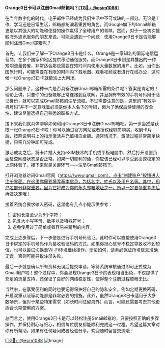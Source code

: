 **Orange3日卡可以注册Gmail邮箱吗？[[TG💪+ @esim1088](https://t.me/s/esim1088)]**

在当今数字化的时代，电子邮件已经成为我们生活中不可或缺的一部分。无论是工作、学习还是日常生活，邮箱都扮演着重要的角色。而Google旗下的Gmail邮箱更是以其强大的功能和便捷的操作赢得了全球用户的青睐。然而，对于一些初次接触海外通讯服务的朋友来说，可能会遇到一个问题：使用Orange3日卡是否能够顺利注册Gmail邮箱呢？

首先，让我们来了解一下Orange3日卡是什么。Orange是一家知名的国际电信运营商，在多个国家和地区提供移动通信服务。而Orange3日卡则是其推出的一种短期流量套餐，非常适合那些需要在短时间内使用大量数据的用户。比如，当你出国旅行时，可能需要在有限的时间内下载地图、观看视频或者进行在线办公，这时候一张Orange3日卡就能派上大用场。

那么问题来了，这种卡片是否具备注册Gmail邮箱所需的条件呢？答案是肯定的！理论上讲，只要你的设备能够正常连接到互联网，并且拥有有效的手机号码用于验证身份，就可以完成Gmail邮箱的注册流程。不过需要注意的是，这里的“有效手机号码”并不一定意味着必须是你本人名下的号码，但为了确保后续使用的安全性，建议尽量选择自己熟悉的联系方式。

接下来我们就具体聊聊如何利用Orange3日卡注册Gmail邮箱吧。第一步当然是获取一张Orange3日卡啦！你可以通过官方网站或者授权经销商购买。收到卡片后，按照说明书上的指示激活并充值相应金额。通常情况下，激活过程非常简单快捷，只需几分钟即可完成。

激活成功之后，将卡片插入支持eSIM技术的手机或平板电脑中，然后打开设置页面检查网络状态是否正常。如果一切顺利的话，你应该已经可以享受到高速稳定的上网体验了。接下来就是关键环节——注册Gmail邮箱了。

打开浏览器访问Gmail官网（https://www.gmail.com），点击“创建账户”按钮进入注册界面。在这里你需要填写基本信息，包括名字、姓氏以及用户名等。其中，用户名部分非常重要，因为它将成为你的永久邮箱地址之一，所以一定要慎重考虑后再做决定哦！

接着系统会要求输入密码，这里也有几点小提示供参考：
1. 密码长度至少为8个字符；
2. 包含大小写字母、数字以及特殊符号；
3. 避免使用过于简单或者容易被猜到的内容。

完成上述步骤后，下一步便是进行手机号码验证。此时你可以直接使用Orange3日卡绑定的手机号码作为接收验证码的方式。如果你担心信号不稳定导致收不到短信，也可以尝试切换至Wi-Fi环境继续操作。无论如何，请务必保证所填信息准确无误，否则可能导致注册失败。

最后一步就是确认所有资料无误后提交申请，等待系统审核通过即可正式成为Gmail用户啦！整个过程中，你会发现Orange3日卡的表现相当出色，不仅提供了充足的流量支持，还保证了良好的网络稳定性，使得整个注册过程顺畅无比。

当然啦，在享受便利的同时也要记得保护好自己的隐私安全。例如定期更换密码、开启双重认证等功能都是非常必要的措施。此外，虽然Orange3日卡适用于大多数场景，但对于某些特定需求（如长时间驻留海外）而言，可能还需要考虑其他更适合长期使用的方案。

总而言之，使用Orange3日卡是可以轻松注册Gmail邮箱的。只要按照正确的步骤操作，并保持耐心与细心，相信每位朋友都能顺利完成这一过程。希望这篇文章对你有所帮助，如果有任何疑问或者经验分享，欢迎随时留言交流哦！

[[TG💪+ @esim1088](https://t.me/s/esim1088) ![Image](https://i.postimg.cc/4NQfJmqS/Snipaste-2025-05-13-00-14-12.png)]
